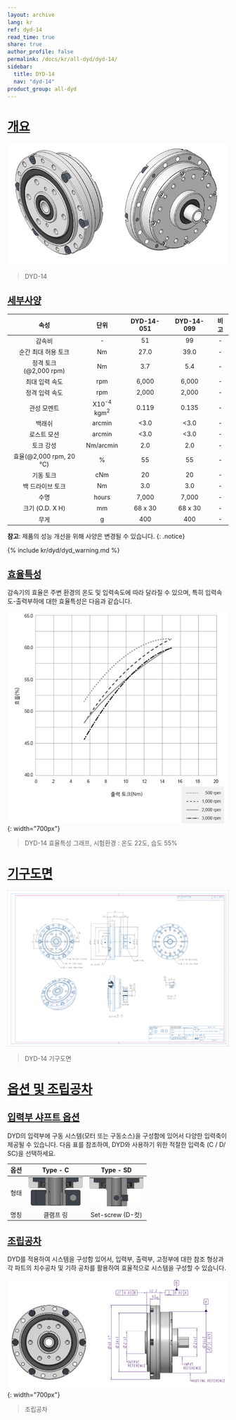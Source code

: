```yaml
---
layout: archive
lang: kr
ref: dyd-14
read_time: true
share: true
author_profile: false
permalink: /docs/kr/all-dyd/dyd-14/
sidebar:
  title: DYD-14
  nav: "dyd-14"
product_group: all-dyd
---
```


# [개요](#개요)

![](/assets/images/dyd/dyd_14_product_image_01.png)

> DYD-14

## [세부사양](#세부사양)

|             속성             |     단위     | DYD-14-051 | DYD-14-099 | 비고 |
|:----------------------------:|:------------:|:----------:|:----------:|:----:|
|            감속비            |      -       |     51     |     99     |  -   |
|     순간 최대 허용 토크      |      Nm      |    27.0    |    39.0    |  -   |
|  정격 토크<br>(@2,000 rpm)   |      Nm      |    3.7     |    5.4     |  -   |
|        최대 입력 속도        |     rpm      |   6,000    |   6,000    |  -   |
|        정격 입력 속도        |     rpm      |   2,000    |   2,000    |  -   |
|         관성 모멘트          | X10<sup>-4</sup> kgm<sup>2</sup> |   0.119    |   0.135    |  -   |
|            백래쉬            |    arcmin    |    <3.0    |    <3.0    |  -   |
|         로스트 모션          |    arcmin    |    <3.0    |    <3.0    |  -   |
|          토크 강성           |  Nm/arcmin   |    2.0     |    2.0     |  -   |
| 효율(@2,000 rpm, 20 &#8451;) |      %       |     55     |     55     |  -   |
|          기동 토크           |     cNm      |     20     |     20     |  -   |
|       백 드라이브 토크       |      Nm      |    3.0     |    3.0     |  -   |
|             수명             |    hours     |   7,000    |   7,000    |  -   |
|       크기 (O.D. X H)        |      mm      |  68 x 30   |  68 x 30   |  -   |
|             무게             |      g       |    400     |    400     |  -   |

**참고**: 제품의 성능 개선을 위해 사양은 변경될 수 있습니다.
{: .notice}

{% include kr/dyd/dyd_warning.md %}

## [효율특성](#효율특성)

감속기의 효율은 주변 환경의 온도 및 입력속도에 따라 달라질 수 있으며, 특히 입력속도-출력부하에 대한 효율특성은 다음과 같습니다.

![](/assets/images/dyd/dyd_14_efficiency_kr.png){: width="700px"}

> DYD-14 효율특성 그래프, 시험환경 : 온도 22도, 습도 55%

# [기구도면](#기구도면)

![](/assets/images/dyd/dyd_14_drawings.png)

> DYD-14 기구도면

# [옵션 및 조립공차](#옵션-및-조립공차)

## [입력부 샤프트 옵션](#입력부-샤프트-옵션)

DYD의 입력부에 구동 시스템(모터 또는 구동소스)을 구성함에 있어서 다양한 입력축이 제공될 수 있습니다. 다음 표를 참조하여, DYD와 사용하기 위한 적절한 입력축 (C / D/ SC)을 선택하세요. 

| 옵션 |                Type - C                |                Type - SD                |
|:----:|:--------------------------------------:|:---------------------------------------:|
| 형태 | ![](/assets/images/dyd/dyd_c_type.png) | ![](/assets/images/dyd/dyd_sd_type.png) |
| 명칭 |               클램프 링                |            Set-screw (D-컷)             |

## [조립공차](#조립공차)

DYD를 적용하여 시스템을 구성함 있어서, 입력부, 출력부, 고정부에 대한 참조 형상과 각 파트의 치수공차 및 기하 공차를 활용하여 효율적으로 시스템을 구성할 수 있습니다.

![](/assets/images/dyd/dyd_14_assembly_tollerance_01.png){: width="700px"}

> 조립공차
